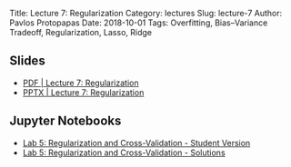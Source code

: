 Title: Lecture 7: Regularization
Category: lectures
Slug: lecture-7
Author: Pavlos Protopapas
Date: 2018-10-01
Tags: Overfitting, Bias–Variance Tradeoff, Regularization, Lasso, Ridge


## Slides

- [PDF | Lecture 7: Regularization]({attach}presentation/lecture7_regularization.pdf)
- [PPTX | Lecture 7: Regularization]({attach}presentation/lecture7_regularization.pptx)


## Jupyter Notebooks

- [Lab 5: Regularization and Cross-Validation - Student Version]({filename}../../labs/lab5/notebook/lab5.ipynb)
- [Lab 5: Regularization and Cross-Validation - Solutions]({filename}../../labs/lab5/notebook/solutions/lab5_solutions.ipynb)




